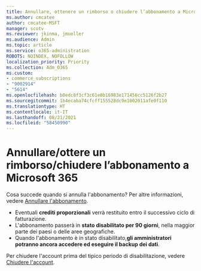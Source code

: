 ```yaml
---
title: Annullare, ottenere un rimborso o chiudere l’abbonamento a Microsoft 365
ms.author: cmcatee
author: cmcatee-MSFT
manager: scotv
ms.reviewer: jkinma, jmueller
ms.audience: Admin
ms.topic: article
ms.service: o365-administration
ROBOTS: NOINDEX, NOFOLLOW
localization_priority: Priority
ms.collection: Adm_O365
ms.custom:
- commerce_subscriptions
- "9002914"
- "5614"
ms.openlocfilehash: b0edc8f3cf3c61e0b16983e171456cc5126f2b27
ms.sourcegitcommit: 1b4ecaba74cfcff155528dc9e1002011afe0f110
ms.translationtype: HT
ms.contentlocale: it-IT
ms.lasthandoff: 08/21/2021
ms.locfileid: "58450990"
---
```

# <a name="cancelrefundclose-your-microsoft-365-subscription"></a>Annullare/ottere un rimborso/chiudere l’abbonamento a Microsoft 365

Cosa succede quando si annulla l'abbonamento? Per altre informazioni, vedere [Annullare l'abbonamento](https://docs.microsoft.com/microsoft-365/commerce/subscriptions/cancel-your-subscription?view=o365-worldwide).

- Eventuali **crediti proporzionali** verrà restituito entro il successivo ciclo di fatturazione.
- L'abbonamento passerà in **stato disabilitato per 90 giorni**, nella maggior parte dei paesi o delle aree geografiche.
- Quando l'abbonamento è in stato disabilitato,**gli amministratori potranno ancora accedere ed eseguire il backup dei dati**.

Per chiudere l'account prima del tipico periodo di disabilitazione, vedere [Chiudere l'account](https://docs.microsoft.com/microsoft-365/commerce/close-your-account?view=o365-worldwide).
